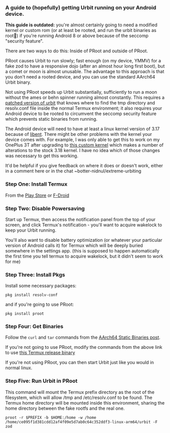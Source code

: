 ### A guide to (hopefully) getting Urbit running on your Android device.

**This guide is outdated:** you're almost certainly going to need a modified kernel or custom rom (or at least be rooted, and run the urbit binaries as root😬) if you're running Android 8 or above because of the seccomp "security feature".

There are two ways to do this: Inside of PRoot and outside of PRoot.

PRoot causes Urbit to run slowly; fast enough (on my device, YMMV) for a fake zod to have a responsive dojo (after an almost hour long first boot), but a comet or moon is almost unusable. The advantage to this approach is that you don't need a rooted device, and you can use the standard AArch64 Urbit binary.

Not using PRoot speeds up Urbit substantially, sufficiently to run a moon without the ames or behn spinner running almost constantly. This requires a [patched version of urbit](https://github.com/botter-nidnul/urbit/releases/tag/termux-v0.10.4) that knows where to find the tmp directory and resolv.conf file inside the normal Termux environment; it also requires your Android device to be rooted to circumvent the seccomp security feature which prevents static binaries from running.

The Android device will need to have at least a linux kernel version of 3.17 because of [libent](https://github.com/urbit/libent). There might be other problems with the kernel your device comes with. For example, I was only able to get this to work on my OnePlus 3T after upgrading to [this custom kernel](https://forum.xda-developers.com/oneplus-3/oneplus-3--3t-cross-device-development/r1b1-arter97-kernel-oneplus-3-3t-t4054539) which makes a number of alterations to the stock 3.18 kernel. I have no idea which of those changes was necessary to get this working. 

It'd be helpful if you give feedback on where it does or doesn't work, either in a comment here or in the chat ~botter-nidnul/extreme-urbiting

### Step One: Install Termux

From the [Play Store](https://play.google.com/store/apps/details?id=com.termux) or 
[F-Droid](https://f-droid.org/repository/browse/?fdid=com.termux)

### Step Two: Disable Powersaving

Start up Termux, then access the notification panel from the top of your screen, and click Termux's notification - you'll want to acquire wakelock to keep your Urbit running.

You'll also want to disable battery optimization (or whatever your particular version of Android calls it) for Termux which will be deeply buried somewhere in the settings app. (this is supposed to happen automatically the first time you tell termux to acquire wakelock, but it didn't seem to work for me)

### Step Three: Install Pkgs

Install some necessary packages:

`pkg install resolv-conf`

and if you're going to use PRoot:

`pkg install proot`

### Step Four: Get Binaries

Follow the `curl` and `tar` commands from the [AArch64 Static Binaries post](AArch64_Urbit_Static_Binaries.md).

If you're not going to use PRoot, modify the commands from the above link to use [this Termux release binary](https://github.com/botter-nidnul/urbit/releases/download/termux-v0.10.4/urbit-v0.10.4-termux-arm64.tgz)

If you're not using PRoot, you can then start Urbit just like you would in normal linux.

### Step Five: Run Urbit in PRoot

This command will mount the Termux prefix directory as the root of the filesystem, which will allow /tmp and /etc/resolv.conf to be found. The Termux home directory will be mounted inside this environment, sharing the home directory between the fake rootfs and the real one.

`proot -r $PREFIX -b $HOME:/home -w /home /home/ce095f1d381cdd12af4f09e5d7ab0c64c352ddf3-linux-arm64/urbit -F zod`
